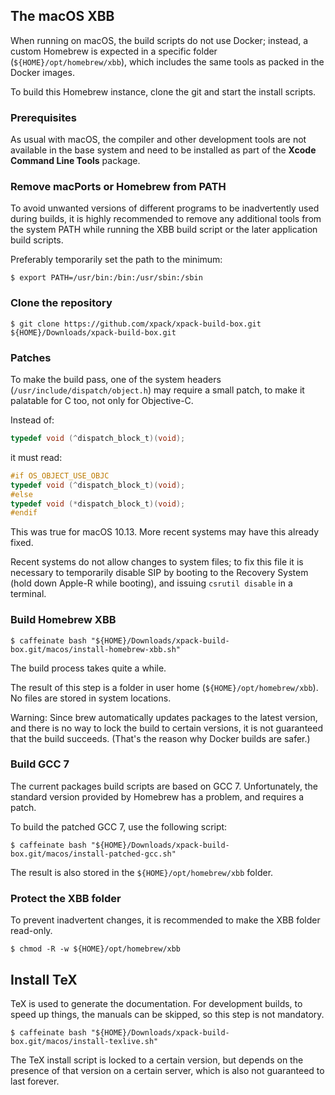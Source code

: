 
## The macOS XBB

When running on macOS, the build scripts do not use Docker; instead,
a custom Homebrew is expected in a specific folder 
(`${HOME}/opt/homebrew/xbb`), which includes the same tools as 
packed in the Docker images.

To build this Homebrew instance, clone the git and start the install scripts.

### Prerequisites

As usual with macOS, the compiler and other development tools are not
available in the base system and need to be installed as part of the
**Xcode Command Line Tools** package.

### Remove macPorts or Homebrew from PATH

To avoid unwanted versions of different programs to be inadvertently 
used during builds, it is highly recommended to remove any additional 
tools from the system PATH while running the XBB build script or the 
later application build scripts.

Preferably temporarily set the path to the minimum:

```console
$ export PATH=/usr/bin:/bin:/usr/sbin:/sbin
```

### Clone the repository

```console
$ git clone https://github.com/xpack/xpack-build-box.git ${HOME}/Downloads/xpack-build-box.git
```

### Patches

To make the build pass, one of the system headers (`/usr/include/dispatch/object.h`) 
may require a small patch, to make it palatable for C too, not only for Objective-C.

Instead of:

```c
typedef void (^dispatch_block_t)(void);
```

it must read:

```c
#if OS_OBJECT_USE_OBJC
typedef void (^dispatch_block_t)(void);
#else
typedef void (*dispatch_block_t)(void);
#endif
```

This was true for macOS 10.13. More recent systems may have this already fixed.

Recent systems do not allow changes to system files; to fix this file it is
necessary to temporarily disable SIP by booting to the 
Recovery System (hold down Apple-R while booting), and issuing
`csrutil disable` in a terminal.

### Build Homebrew XBB

```console
$ caffeinate bash "${HOME}/Downloads/xpack-build-box.git/macos/install-homebrew-xbb.sh"
```

The build process takes quite a while. 

The result of this step is a folder in user home (`${HOME}/opt/homebrew/xbb`).
No files are stored in system locations.

Warning: Since brew automatically updates 
packages to the latest version, and there is no way to lock the build to
certain versions, it is not guaranteed that the build succeeds. (That's 
the reason why Docker builds are safer.)

### Build GCC 7

The current packages build scripts are based on GCC 7. Unfortunately, 
the standard version provided by Homebrew has a problem, and requires a patch.

To build the patched GCC 7, use the following script:

```console
$ caffeinate bash "${HOME}/Downloads/xpack-build-box.git/macos/install-patched-gcc.sh"
```

The result is also stored in the `${HOME}/opt/homebrew/xbb` folder.

### Protect the XBB folder

To prevent inadvertent changes, it is recommended to make the XBB folder 
read-only.

```console
$ chmod -R -w ${HOME}/opt/homebrew/xbb
```

## Install TeX

TeX is used to generate the documentation. For development builds, to 
speed up things, the manuals can be skipped, so this step is not mandatory.

```console
$ caffeinate bash "${HOME}/Downloads/xpack-build-box.git/macos/install-texlive.sh"
```

The TeX install script is locked to a certain version, but depends on the
presence of that version on a certain server, which is also not guaranteed
to last forever.
